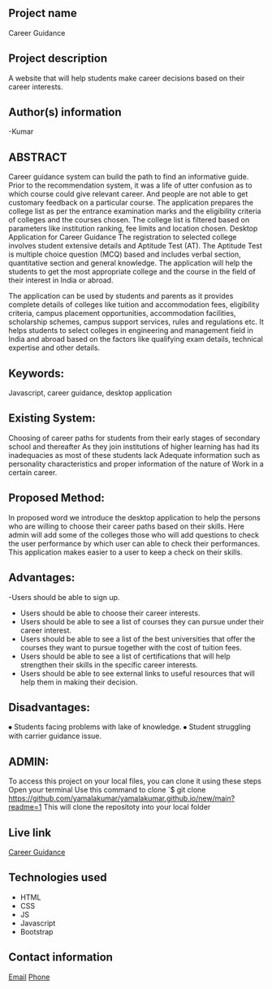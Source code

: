## Project name
Career Guidance
​
## Project description
A website that will help students make career decisions based on their career interests. 

## Author(s) information
  -Kumar

  
## ABSTRACT
   Career guidance system can build the path to find an informative guide. Prior to the recommendation system, it was a life of utter confusion as to which course could give relevant career. And people are not able to get customary feedback on a particular course. The application prepares the college list as per the entrance examination marks and the eligibility criteria of colleges and the courses chosen. The college list is filtered based on parameters like institution ranking, fee limits and location chosen. Desktop Application for Career Guidance The registration to selected college involves student extensive details and Aptitude Test (AT). The Aptitude Test is multiple choice question (MCQ) based and includes verbal section, quantitative section and general knowledge. The application will help the students to get the most appropriate college and the course in the field of their interest in India or abroad.
   
   The application can be used by students and parents as it provides complete details of colleges like tuition and accommodation fees, eligibility criteria, campus placement opportunities, accommodation facilities, scholarship schemes, campus support services, rules and regulations etc. It helps students to select colleges in engineering and management field in India and abroad based on the factors like qualifying exam details, technical expertise and other details. 



## Keywords:
 Javascript, career guidance, desktop application

## Existing System:
Choosing of career paths for students from their early stages of secondary school and thereafter As they join institutions of higher learning has had its inadequacies as most of these students lack  Adequate information such as personality characteristics and proper information of the nature of  Work in a certain career.

## Proposed Method:
In proposed word we introduce the desktop application to help the persons who are willing to choose their career paths based on their skills.
Here admin will add some of the colleges those who will add questions to check the user performance by which user can able to check their performances. This application makes easier to a user to keep a check on their skills. 

## Advantages:
 -Users should be able to sign up.
 - Users should be able to choose their career interests. 
 - Users should be able to see  a list of courses they can pursue under their career interest. 
 - Users should be able to see a  list of  the best universities that offer the courses they want to pursue together with the cost of tuition fees.
 - Users should be able to see a list of certifications that will help strengthen their skills in the specific career interests. 
 - Users should be able to see external links to  useful resources that will help them in making their decision. 

 ## Disadvantages:
⦁	Students facing problems with lake of knowledge.
⦁	Student struggling with carrier guidance issue.

   
## ADMIN:
   To access this project on your local files, you can clone it using these steps
   Open your terminal
   Use this command to clone `$ git clone
   https://github.com/yamalakumar/yamalakumar.github.io/new/main?readme=1
   This will clone the repositoty into your local folder 
​  
  
## Live link
[Career Guidance](/)
​
## Technologies used
 - HTML
 - CSS
 - JS
 - Javascript
 - Bootstrap
  
## Contact information
[Email](yamalakumar2623@gmail.com)
[Phone](9553223895)
    
